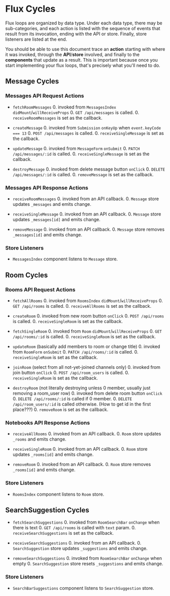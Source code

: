 # Flux Cycles

Flux loops are organized by data type. Under each data type, there may
be sub-categories, and each action is listed with the sequence of events
that result from its invocation, ending with the API or store. Finally,
store listeners are listed at the end.

You should be able to use this document trace an **action** starting
with where it was invoked, through the **API**/**store** involved, and
finally to the **components** that update as a result. This is important
because once you start implementing your flux loops, that's precisely
what you'll need to do.


## Message Cycles

### Messages API Request Actions

* `fetchRoomMessages`
  0. invoked from `MessagesIndex` `didMount`/`willReceiveProps`
  0. `GET /api/messages` is called.
  0. `receiveRoomMessages` is set as the callback.

* `createMessage`
  0. invoked from `Submission` `onKeyUp` when `event.keyCode === 13`
  0. `POST /api/messages` is called.
  0. `receiveSingleMessage` is set as the callback.

* `updateMessage`
  0. invoked from `MessageForm` `onSubmit`
  0. `PATCH /api/messages/:id` is called.
  0. `receiveSingleMessage` is set as the callback.

* `destroyMessage`
  0. invoked from delete message button `onClick`
  0. `DELETE /api/messages/:id` is called.
  0. `removeMessage` is set as the callback.

### Messages API Response Actions

* `receiveRoomMessages`
  0. invoked from an API callback.
  0. `Message` store updates `_messages` and emits change.

* `receiveSingleMessage`
  0. invoked from an API callback.
  0. `Message` store updates `_messages[id]` and emits change.

* `removeMessage`
  0. invoked from an API callback.
  0. `Message` store removes `_messages[id]` and emits change.

### Store Listeners

* `MessagesIndex` component listens to `Message` store.


## Room Cycles

### Rooms API Request Actions

* `fetchAllRooms`
  0. invoked from `RoomsIndex` `didMount`/`willReceiveProps`
  0. `GET /api/rooms` is called.
  0. `receiveAllRooms` is set as the callback.

* `createRoom`
  0. invoked from new room button `onClick`
  0. `POST /api/rooms` is called.
  0. `receiveSingleRoom` is set as the callback.

* `fetchSingleRoom`
  0. invoked from `Room` `didMount`/`willReceiveProps`
  0. `GET /api/rooms/:id` is called.
  0. `receiveSingleRoom` is set as the callback.

* `updateRoom` (basically add members to room or change title)
  0. invoked from `RoomForm` `onSubmit`
  0. `PATCH /api/rooms/:id` is called.
  0. `receiveSingleRoom` is set as the callback.

* `joinRoom` (select from all not-yet-joined channels only)
  0. invoked from join button `onClick`
  0. `POST /api/room_users` is called.
  0. `receiveSingleRoom` is set as the callback.

* `destroyRoom` (not literally destroying unless 0 member, usually just removing a room_user row)
  0. invoked from delete room button `onClick`
  0. `DELETE /api/rooms/:id` is called if 0 member.
  0. `DELETE /api/room_users/:id` is called otherwise. (How to get id in the first place???)
  0. `removeRoom` is set as the callback.

### Notebooks API Response Actions

* `receiveAllRooms`
  0. invoked from an API callback.
  0. `Room` store updates `_rooms` and emits change.

* `receiveSingleRoom`
  0. invoked from an API callback.
  0. `Room` store updates `_rooms[id]` and emits change.

* `removeRoom`
  0. invoked from an API callback.
  0. `Room` store removes `_rooms[id]` and emits change.

### Store Listeners

* `RoomsIndex` component listens to `Room` store.


## SearchSuggestion Cycles

* `fetchSearchSuggestions`
  0. invoked from `RoomSearchBar` `onChange` when there is text
  0. `GET /api/rooms` is called with `text` param.
  0. `receiveSearchSuggestions` is set as the callback.

* `receiveSearchSuggestions`
  0. invoked from an API callback.
  0. `SearchSuggestion` store updates `_suggestions` and emits change.

* `removeSearchSuggestions`
  0. invoked from `RoomSearchBar` `onChange` when empty
  0. `SearchSuggestion` store resets `_suggestions` and emits change.

### Store Listeners

* `SearchBarSuggestions` component listens to `SearchSuggestion` store.
